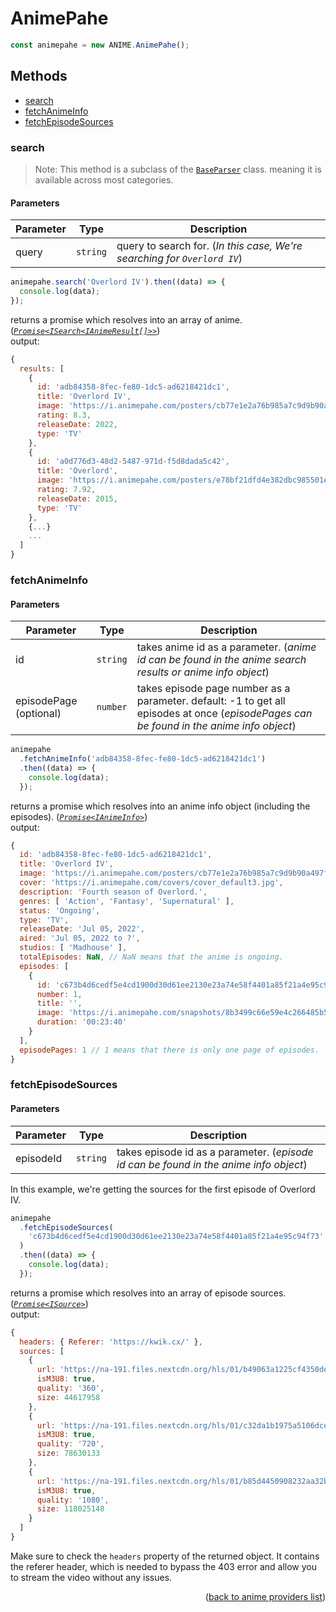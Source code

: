 <h1>AnimePahe</h1>

```ts
const animepahe = new ANIME.AnimePahe();
```

<h2>Methods</h2>

- [search](#search)
- [fetchAnimeInfo](#fetchanimeinfo)
- [fetchEpisodeSources](#fetchepisodesources)

### search

> Note: This method is a subclass of the [`BaseParser`](https://github.com/consumet/extensions/blob/master/src/models/base-parser.ts) class. meaning it is available across most categories.

<h4>Parameters</h4>

| Parameter | Type     | Description                                                              |
| --------- | -------- | ------------------------------------------------------------------------ |
| query     | `string` | query to search for. (_In this case, We're searching for `Overlord IV`_) |

```ts
animepahe.search('Overlord IV').then((data) => {
  console.log(data);
});
```

returns a promise which resolves into an array of anime. (_[`Promise<ISearch<IAnimeResult[]>>`](https://github.com/consumet/extensions/blob/master/src/models/types.ts#L13-L26)_)\
output:

```js
{
  results: [
    {
      id: 'adb84358-8fec-fe80-1dc5-ad6218421dc1',
      title: 'Overlord IV',
      image: 'https://i.animepahe.com/posters/cb77e1e2a76b985a7c9d9b90a497fee65d89fa9c41d0e9e6fab4608d10313ddf.jpg',
      rating: 8.3,
      releaseDate: 2022,
      type: 'TV'
    },
    {
      id: 'a0d776d3-48d2-5487-971d-f5d8dada5c42',
      title: 'Overlord',
      image: 'https://i.animepahe.com/posters/e78bf21dfd4e382dbc985501edb0f57bda7d5305b87863fe8991a5e658c9c1a8.jpg',
      rating: 7.92,
      releaseDate: 2015,
      type: 'TV'
    },
    {...}
    ...
  ]
}
```

### fetchAnimeInfo

<h4>Parameters</h4>

| Parameter              | Type     | Description                                                                                                                              |
| ---------------------- | -------- | ---------------------------------------------------------------------------------------------------------------------------------------- |
| id                     | `string` | takes anime id as a parameter. (_anime id can be found in the anime search results or anime info object_)                                |
| episodePage (optional) | `number` | takes episode page number as a parameter. default: -1 to get all episodes at once (_episodePages can be found in the anime info object_) |

```ts
animepahe
  .fetchAnimeInfo('adb84358-8fec-fe80-1dc5-ad6218421dc1')
  .then((data) => {
    console.log(data);
  });
```

returns a promise which resolves into an anime info object (including the episodes). (_[`Promise<IAnimeInfo>`](https://github.com/consumet/extensions/blob/master/src/models/types.ts#L28-L42)_)\
output:

```js
{
  id: 'adb84358-8fec-fe80-1dc5-ad6218421dc1',
  title: 'Overlord IV',
  image: 'https://i.animepahe.com/posters/cb77e1e2a76b985a7c9d9b90a497fee65d89fa9c41d0e9e6fab4608d10313ddf.jpg',
  cover: 'https://i.animepahe.com/covers/cover_default3.jpg',
  description: 'Fourth season of Overlord.',
  genres: [ 'Action', 'Fantasy', 'Supernatural' ],
  status: 'Ongoing',
  type: 'TV',
  releaseDate: 'Jul 05, 2022',
  aired: 'Jul 05, 2022 to ?',
  studios: [ 'Madhouse' ],
  totalEpisodes: NaN, // NaN means that the anime is ongoing.
  episodes: [
    {
      id: 'c673b4d6cedf5e4cd1900d30d61ee2130e23a74e58f4401a85f21a4e95c94f73',
      number: 1,
      title: '',
      image: 'https://i.animepahe.com/snapshots/8b3499c66e59e4c266485b54b78ad8469a520d9957dbe5a117f8d0934a93817a.jpg',
      duration: '00:23:40'
    }
  ],
  episodePages: 1 // 1 means that there is only one page of episodes.
}
```

### fetchEpisodeSources

<h4>Parameters</h4>

| Parameter | Type     | Description                                                                           |
| --------- | -------- | ------------------------------------------------------------------------------------- |
| episodeId | `string` | takes episode id as a parameter. (_episode id can be found in the anime info object_) |

In this example, we're getting the sources for the first episode of Overlord IV.

```ts
animepahe
  .fetchEpisodeSources(
    'c673b4d6cedf5e4cd1900d30d61ee2130e23a74e58f4401a85f21a4e95c94f73'
  )
  .then((data) => {
    console.log(data);
  });
```

returns a promise which resolves into an array of episode sources. (_[`Promise<ISource>`](https://github.com/consumet/extensions/blob/master/src/models/types.ts#L210-L214)_)\
output:

```js
{
  headers: { Referer: 'https://kwik.cx/' },
  sources: [
    {
      url: 'https://na-191.files.nextcdn.org/hls/01/b49063a1225cf4350deb46d79b42a7572e323274d1c9d63f3b067cc4df09986a/uwu.m3u8',
      isM3U8: true,
      quality: '360',
      size: 44617958
    },
    {
      url: 'https://na-191.files.nextcdn.org/hls/01/c32da1b1975a5106dcee7e7182219f9b4dbef836fb782d7939003a8cde8f057f/uwu.m3u8',
      isM3U8: true,
      quality: '720',
      size: 78630133
    },
    {
      url: 'https://na-191.files.nextcdn.org/hls/01/b85d4450908232aa32b71bc67c80e8aedcc4f32a282e5df9ad82e4662786e9d8/uwu.m3u8',
      isM3U8: true,
      quality: '1080',
      size: 118025148
    }
  ]
}
```

Make sure to check the `headers` property of the returned object. It contains the referer header, which is needed to bypass the 403 error and allow you to stream the video without any issues.

<p align="end">(<a href="https://github.com/consumet/extensions/blob/master/docs/guides/anime.md#">back to anime providers list</a>)</p>
